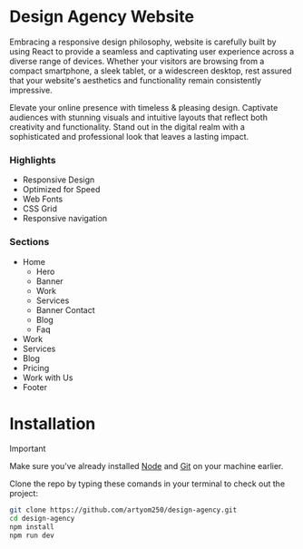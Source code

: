 # Design Agency Website

Embracing a responsive design philosophy, website is carefully built by using React to provide a seamless and captivating user experience across a diverse range of devices. Whether your visitors are browsing from a compact smartphone, a sleek tablet, or a widescreen desktop, rest assured that your website's aesthetics and functionality remain consistently impressive.

Elevate your online presence with timeless & pleasing design. Captivate audiences with stunning visuals and intuitive layouts that reflect both creativity and functionality. Stand out in the digital realm with a sophisticated and professional look that leaves a lasting impact.

### Highlights

* Responsive Design
* Optimized for Speed
* Web Fonts
* CSS Grid
* Responsive navigation

### Sections

* Home
    * Hero
    * Banner
    * Work
    * Services
    * Banner Contact
    * Blog
    * Faq
* Work
* Services
* Blog
* Pricing
* Work with Us
* Footer

# Installation

> [!IMPORTANT]
> Make sure you've already installed [Node](https://nodejs.org/en) and [Git](https://git-scm.com/) on your machine earlier.

Clone the repo by typing these comands in your terminal to check out the project:

```bash
git clone https://github.com/artyom250/design-agency.git
cd design-agency
npm install
npm run dev
```